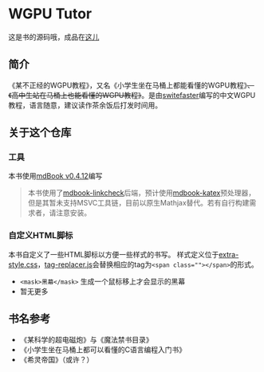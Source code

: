 # WGPU Tutor

这是书的源码哦，成品在[这儿](https://switefaster.github.io/wgpu-tutor)

## 简介

《某不正经的WGPU教程》，又名《小学生坐在马桶上都能看懂的WGPU教程》~~、《高中生站在马桶上也能看懂的WGPU教程》~~。是由[switefaster](https://github.com/switefaster)编写的中文WGPU教程，语言随意，建议读作茶余饭后打发时间用。

## 关于这个仓库

### 工具

本书使用[mdBook v0.4.12](https://github.com/rust-lang/mdBook)编写

> 本书使用了[mdbook-linkcheck](https://github.com/Michael-F-Bryan/mdbook-linkcheck)后端，预计使用[mdbook-katex](https://github.com/lzanini/mdbook-katex)预处理器，但是其暂未支持MSVC工具链，目前以原生Mathjax替代。若有自行构建需求者，请注意安装。

### 自定义HTML脚标

本书自定义了一些HTML脚标以方便一些样式的书写。
样式定义位于[extra-style.css](./extra-style.css)，[tag-replacer.js](./tag-replacer.js)会替换相应的tag为`<span class=""></span>`的形式。

- `<mask>黑幕</mask>` 生成一个鼠标移上才会显示的黑幕
- 暂无更多

## 书名参考

- 《某科学的超电磁炮》与《魔法禁书目录》
- 《小学生坐在马桶上都可以看懂的C语言编程入门书》
- 《希灵帝国》（或许？）
